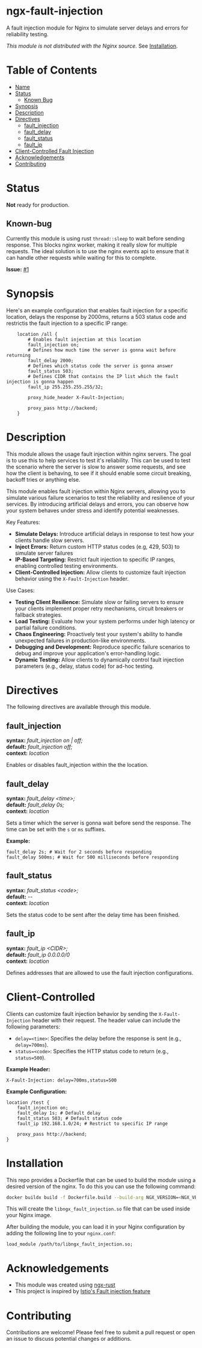ngx-fault-injection
===================

A fault injection module for Nginx to simulate server delays and errors for reliability testing.

*This module is not distributed with the Nginx source.* See [Installation](#installation).

Table of Contents
=================

* [Name](#ngx-fault-injection)
* [Status](#status)
	* [Known Bug](#known-bug)
* [Synopsis](#synopsis)
* [Description](#description)
* [Directives](#directives)
	* [fault_injection](#fault_injection)
	* [fault_delay](#fault_delay)
	* [fault_status](#fault_status)
	* [fault_ip](#fault_ip)
* [Client-Controlled Fault Injection](#client-controlled)
* [Acknowledgements](#acknowledgements)
* [Contributing](#contriburing)

Status
======

**Not** ready for production.

Known-bug
---------

Currently this module is using rust `thread::sleep` to wait before sending response. This blocks
nginx worker, making it really slow for multiple requests. The ideal solution is to use the nginx
events api to ensure that it can handle other requests while waiting for this to complete.

**Issue:** [#1](https://github.com/nivaldogmelo/ngx-fault-injection/issues/1)

Synopsis
========

Here's an example configuration that enables fault injection for a specific location, delays
the response by 2000ms, returns a 503 status code and restrictis the fault injection to a
specific IP range:
``` nginx
	location /all {
		# Enables fault injection at this location
		fault_injection on;
		# Defines how much time the server is gonna wait before returning
		fault_delay 2000;
		# Defines which status code the server is gonna answer
		fault_status 503;
		# Defines CIDR that contains the IP list which the fault injection is gonna happen
		fault_ip 255.255.255.255/32;

		proxy_hide_header X-Fault-Injection;

		proxy_pass http://backend;
	}
```

Description
===========

This module allows the usage fault injection within nginx servers. The goal is to use this
to help services to test it's reliability. This can be used to test the scenario where the
server is slow to answer some requests, and see how the client is behaving, to see if it should
enable some circuit breaking, backoff tries or anything else.

This module enables fault injection within Nginx servers, allowing you to simulate various
failure scenarios to test the reliability and resilience of your services. By introducing
artificial delays and errors, you can observe how your system behaves under stress and identify
potential weaknesses.

Key Features:
- **Simulate Delays:** Introduce artificial delays in response to test how your clients handle slow servers.
- **Inject Errors:** Return custom HTTP status codes (e.g, 429, 503) to simulate server failures
- **IP-Based Targeting:** Restrict fault injection to specific IP ranges, enabling controlled testing environments.
- **Client-Controlled Injection:** Allow clients to customize fault injection behavior using the `X-Fault-Injection` header.

Use Cases:
- **Testing Client Resilience:** Simulate slow or failing servers to ensure your clients implement proper retry mechanisms, circuit breakers or fallback strategies.
- **Load Testing:** Evaluate how your system performs under high latency or partial failure conditions.
- **Chaos Engineering:** Proactively test your system's ability to handle unexpected failures in production-like environments.
- **Debugging and Development:** Reproduce specific failure scenarios to debug and improve your application's error-handling logic.
- **Dynamic Testing:** Allow clients to dynamically control fault injection parameters (e.g., delay, status code) for ad-hoc testing.

Directives
==========

The following directives are available through this module.

fault_injection
---------------
**syntax:** *fault_injection on | off;*\
**default:** *fault_injection off;*\
**context:** *location*

Enables or disables fault_injection within the the location.

fault_delay
-----------
**syntax:** *fault_delay \<time\>;*\
**default:** *fault_delay 0s;*\
**context:** *location*

Sets a timer which the server is gonna wait before send the response. The time can be set with the
`s` or `ms` suffixes.

**Example:**

``` nginx
fault_delay 2s; # Wait for 2 seconds before responding
fault_delay 500ms; # Wait for 500 milliseconds before responding
```

fault_status
------------
**syntax:** *fault_status \<code\>;*\
**default:** *--*\
**context:** *location*

Sets the status code to be sent after the delay time has been finished.

fault_ip
--------
**syntax:** *fault_ip \<CIDR\>;*\
**default:** *fault_ip 0.0.0.0/0*\
**context:** *location*

Defines addresses that are allowed to use the fault injection configurations.

Client-Controlled
=================

Clients can customize fault injection behavior by sending the `X-Fault-Injection` header with their
request. The header value can include the following parameters:

- `delay=<time>`: Specifies the delay before the response is sent (e.g., `delay=700ms`).
- `status=<code>`: Specifies the HTTP status code to return (e.g., `status=500`).

**Example Header:**

``` http
X-Fault-Injection: delay=700ms,status=500
```

**Example Configuration:**

``` nginx
location /test {
	fault_injection on;
	fault_delay 1s; # Default delay
	fault_status 503; # Default status code
	fault_ip 192.168.1.0/24; # Restrict to specific IP range

	proxy_pass http://backend;
}
```


Installation
============

This repo provides a Dockerfile that can be used to build the module using a
desired version of the nginx. To do this you can use the following command:

``` bash
docker buildx build -f Dockerfile.build --build-arg NGX_VERSION=<NGX_VERSION> --output=. .
```

This will create the `libngx_fault_injection.so` file that can be used inside your Nginx image.

After building the module, you can load it in your Nginx configuration by adding the following
line to your `nginx.conf`:

``` nginx
load_module /path/to/libngx_fault_injection.so;
```

Acknowledgements
================

- This module was created using [ngx-rust](https://github.com/nginx/ngx-rust)
- This project is inspired by [Istio's Fault injection feature](https://istio.io/latest/docs/tasks/traffic-management/fault-injection/)

Contributing
============

Contributions are welcome! Please feel free to submit a pull request or open an issue to discuss
potential changes or additions.

